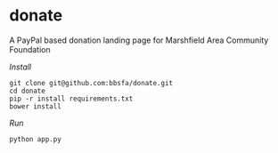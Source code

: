 donate
======

A PayPal based donation landing page for Marshfield Area Community Foundation

_Install_
```
git clone git@github.com:bbsfa/donate.git
cd donate
pip -r install requirements.txt
bower install
```
_Run_
```
python app.py
```
